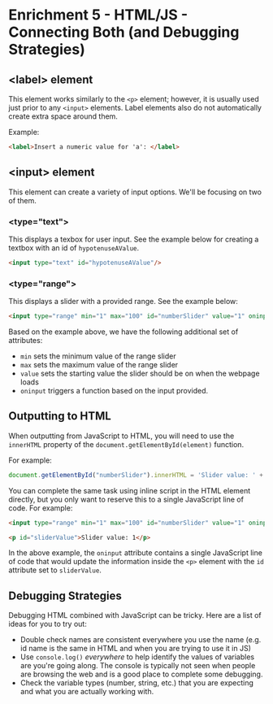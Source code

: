 # Enrichment 5 - HTML/JS - Connecting Both (and Debugging Strategies)

## \<label\> element

This element works similarly to the `<p>` element; however, it is usually used just prior to any `<input>` elements. Label elements also do not automatically create extra space around them.

Example:
```HTML
<label>Insert a numeric value for 'a': </label>
```


## \<input\> element

This element can create a variety of input options. We'll be focusing on two of them.

### \<type="text"\>
This displays a texbox for user input. See the example below for creating a textbox with an id of `hypotenuseAValue`.

```HTML
<input type="text" id="hypotenuseAValue"/>
```


### \<type="range"\>
This displays a slider with a provided range. See the example below:

```HTML
<input type="range" min="1" max="100" id="numberSlider" value="1" oninput=""/>
```
Based on the example above, we have the following additional set of attributes:
* `min` sets the minimum value of the range slider
* `max` sets the maximum value of the range slider
* `value` sets the starting value the slider should be on when the webpage loads
* `oninput` triggers a function based on the input provided.

## Outputting to HTML
When outputting from JavaScript to HTML, you will need to use the `innerHTML` property of the `document.getElementById(element)` function.

For example:

```javascript
document.getElementById("numberSlider").innerHTML = 'Slider value: ' + value;
```

You can complete the same task using inline script in the HTML element directly, but you only want to reserve this to a single JavaScript line of code.  For example:

```HTML
<input type="range" min="1" max="100" id="numberSlider" value="1" oninput="sliderValue.innerHTML = 'Slider value: ' + value;"/>

<p id="sliderValue">Slider value: 1</p>
```
In the above example, the `oninput` attribute contains a single JavaScript line of code that would update the information inside the `<p>` element with the `id` attribute set to `sliderValue`.

## Debugging Strategies

Debugging HTML combined with JavaScript can be tricky. Here are a list of ideas for you to try out:

* Double check names are consistent everywhere you use the name (e.g. id name is the same in HTML and when you are trying to use it in JS)
* Use `console.log()` _everywhere_ to help identify the values of variables are you're going along. The console is typically not seen when people are browsing the web and is a good place to complete some debugging.
* Check the variable types (number, string, etc.) that you are expecting and what you are actually working with.
